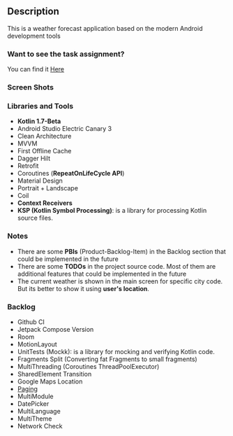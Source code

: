 ## Description

This is a weather forecast application based on the modern Android development tools

### Want to see the task assignment?

You can find it [Here](TASK.md)

### Screen Shots

### Libraries and Tools

- **Kotlin 1.7-Beta**
- Android Studio Electric Canary 3
- Clean Architecture
- MVVM
- First Offline Cache
- Dagger Hilt
- Retrofit
- Coroutines (**RepeatOnLifeCycle API**)
- Material Design
- Portrait + Landscape
- Coil
- **Context Receivers**
- **KSP (Kotlin Symbol Processing)**: is a library for processing Kotlin source files.

### Notes

- There are some **PBIs** (Product-Backlog-Item) in the Backlog section that could be implemented in
  the future
- There are some **TODOs** in the project source code. Most of them are additional features that
  could be implemented in the future
- The current weather is shown in the main screen for specific city code. But its better to show it
  using **user's location**.

### Backlog

- Github CI
- Jetpack Compose Version
- Room
- MotionLayout
- UnitTests (Mockk): is a library for mocking and verifying Kotlin code.
- Fragments Split (Converting fat Fragments to small fragments)
- MultiThreading (Coroutines ThreadPoolExecutor)
- SharedElement Transition
- Google Maps Location
- [Paging](https://developer.android.com/jetpack/androidx/releases/paging)
- MultiModule
- DatePicker
- MultiLanguage
- MultiTheme
- Network Check

